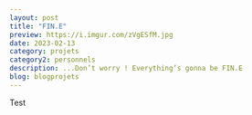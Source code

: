 ```yaml
---
layout: post
title: "FIN.E"
preview: https://i.imgur.com/zVgESfM.jpg
date: 2023-02-13
category: projets 
category2: personnels
description: ...Don’t worry ! Everything’s gonna be FIN.E
blog: blogprojets
---
```


Test
